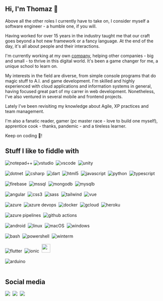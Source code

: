 ## Hi, I'm Thomaz 👋

Above all the other roles I currently have to take on, I consider myself a software engineer - a humble one, if you will.

Having worked for over 15 years in the industry taught me that our craft goes beyond a hot new framework or a fancy language. At the end of the day, it's all about people and their interactions.

I'm currently working at my own [company](https://www.instagram.com/cblx.br/), helping other companies - big and small - to thrive in this digital world. It's been a game changer for me, a unique school to learn on.

My interests in the field are diverse, from simple console programs that do magic stuff to A.I. and game development. I'm skilled and highly experienced with cloud applications and information systems in general, having focused great part of my carrer in web development. Nonetheless, I've also ventured in several mobile and frontend projects.

Lately I've been revisiting my knowledge about Agile, XP practices and team management.

I'm also a fanatic reader, gamer (pc master race - love to build one myself), apprentice cook - thanks, pandemic - and a tireless learner.

Keep on coding :space_invader:! 

## Stuff I like to fiddle with

![notepad++](https://img.shields.io/badge/-npp-90E59A?logo=notepad%2B%2B&logoColor=black&style=for-the-badge)
![vstudio](https://img.shields.io/badge/-visual%20studio-5C2D91?logo=visual%20studio&logoColor=white&style=for-the-badge)&nbsp;
![vscode](https://img.shields.io/badge/-vscode-007ACC?logo=visual%20studio%20code&logoColor=white&style=for-the-badge)&nbsp;
![unity](https://img.shields.io/badge/-unity-000000?logo=unity&logoColor=white&style=for-the-badge)&nbsp;
<br><br>
![dotnet](https://img.shields.io/badge/-5%2B-512BD4?logo=.NET&logoColor=white&style=for-the-badge)&nbsp;
![csharp](https://img.shields.io/badge/-csharp-239120?logo=c%20sharp&logoColor=white&style=for-the-badge)&nbsp;
![dart](https://img.shields.io/badge/-dart-0175C2?logo=Dart&logoColor=white&style=for-the-badge)&nbsp;
![html5](https://img.shields.io/badge/-html5-E34F26?logo=html5&logoColor=white&style=for-the-badge)&nbsp;
![javascript](https://img.shields.io/badge/-javascript-F7DF1E?logo=javascript&logoColor=black&style=for-the-badge)&nbsp;
![python](https://img.shields.io/badge/-python-3776AB?logo=python&logoColor=white&style=for-the-badge)&nbsp;
![typescript](https://img.shields.io/badge/-typescript-3178C6?logo=typescript&logoColor=white&style=for-the-badge)
<br><br>
![firebase](https://img.shields.io/badge/-firebase-FFCA28?logo=firebase&logoColor=black&style=for-the-badge)&nbsp;
![mssql](https://img.shields.io/badge/-microsoft%20sql-CC2927?logo=microsoft%20sql%20server&logoColor=white&style=for-the-badge)&nbsp;
![mongodb](https://img.shields.io/badge/-mongodb-47A248?logo=MongoDB&logoColor=white&style=for-the-badge)&nbsp;
![mysqlb](https://img.shields.io/badge/-mysql-4479A1?logo=MySQL&logoColor=white&style=for-the-badge)&nbsp;
<br><br>
![angular](https://img.shields.io/badge/-angular-DD0031?logo=angular&logoColor=white&style=for-the-badge)&nbsp;
![css3](https://img.shields.io/badge/-css3-1572B6?logo=css3&logoColor=white&style=for-the-badge)&nbsp;
![sass](https://img.shields.io/badge/-sass-CC6699?logo=sass&logoColor=white&style=for-the-badge)&nbsp;
![tailwind](https://img.shields.io/badge/-tailwind-38B2AC?logo=tailwind%20css&logoColor=white&style=for-the-badge)&nbsp;
![vue](https://img.shields.io/badge/-vuejs-4FC08D?logo=vue.js&logoColor=white&style=for-the-badge)&nbsp;
<br><br>
![azure](https://img.shields.io/badge/-azure-0078D4?logo=microsoft%20azure&logoColor=white&style=for-the-badge)&nbsp;
![azure devops](https://img.shields.io/badge/-azure%20devops-0078D7?logo=azure%20devops&logoColor=white&style=for-the-badge)&nbsp;
![docker](https://img.shields.io/badge/-docker-2496ED?logo=docker&logoColor=white&style=for-the-badge)&nbsp;
![gcloud](https://img.shields.io/badge/-google%20cloud-4285F4?logo=google%20cloud&logoColor=white&style=for-the-badge)&nbsp;
![heroku](https://img.shields.io/badge/-heroku-430098?logo=heroku&logoColor=white&style=for-the-badge)&nbsp;
<br><br>
![azure pipelines](https://img.shields.io/badge/-azure%20pipelines-2560E0?logo=Azure%20Pipelines&logoColor=white&style=for-the-badge)&nbsp;
![github actions](https://img.shields.io/badge/-github%20actions-2088FF?logo=github%20actions&logoColor=white&style=for-the-badge)&nbsp;
<br><br>
![android](https://img.shields.io/badge/-android-3DDC84?logo=android&logoColor=white&style=for-the-badge)&nbsp;
![linux](https://img.shields.io/badge/-linux-FCC624?logo=linux&logoColor=black&style=for-the-badge)&nbsp;
![macOS](https://img.shields.io/badge/-macOS-000000?logo=Apple&logoColor=white&style=for-the-badge)&nbsp;
![windows](https://img.shields.io/badge/-windows-0078D6?logo=Windows&logoColor=white&style=for-the-badge)&nbsp;
<br><br>
![bash](https://img.shields.io/badge/-bash-4EAA25?logo=GNU%20Bash&logoColor=white&style=for-the-badge)&nbsp;
![powershell](https://img.shields.io/badge/-powershell-5391FE?logo=windows%20terminal&logoColor=white&style=for-the-badge)&nbsp;
![winterm](https://img.shields.io/badge/-windows%20terminal-4d4d4d?logo=windows%20terminal&logoColor=white&style=for-the-badge)&nbsp;
<br><br>
![flutter](https://img.shields.io/badge/-flutter-02569B?logo=Flutter&logoColor=white&style=for-the-badge)&nbsp;
![ionic](https://img.shields.io/badge/-ionic-3880FF?logo=Ionic&logoColor=white&style=for-the-badge)&nbsp;
<img src="https://www.pwa-shields.com/1.0.0/series/love/rainbow/purple.svg" height="28px">
<br><br>
![arduino](https://img.shields.io/badge/-arduino-00979D?logo=arduino&logoColor=white&style=for-the-badge)&nbsp;
<br><br>

## Social media

<a href="https://www.linkedin.com/in/thomazsaito/" target="__blank"><img src="https://img.shields.io/badge/-Thomaz_Saito-0077B5?style=flat-square&logo=Linkedin&logoColor=white"/></a>&nbsp;
<a href="https://stackoverflow.com/users/1661163/tomblue" target="__blank"><img src="https://img.shields.io/badge/-tmzblue-000000?style=flat-square&logo=stackoverflow&logoColor=F58025"/></a>&nbsp;
<a href="https://twitter.com/thomazsaito" target="__blank"><img src="https://img.shields.io/badge/-@thomazsaito-1DA1F2?style=flat-square&logo=twitter&logoColor=ffffff"/></a>&nbsp;
